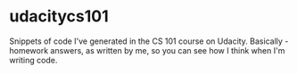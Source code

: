 # udacitycs101
Snippets of code I've generated in the CS 101 course on Udacity.  Basically - homework answers, as written by me, so you can see how I think when I'm writing code.
